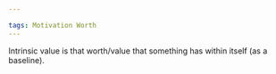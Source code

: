 ```yaml
---

tags: Motivation Worth
---
```


Intrinsic value is that worth/value that something has within itself (as a baseline).